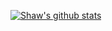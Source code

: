 [![Shaw's github stats](https://github-readme-stats.vercel.app/api?username=cuzv)](https://github.com/anuraghazra/github-readme-stats)
